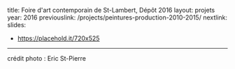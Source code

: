 title: Foire d'art contemporain de St-Lambert, Dépôt 2016 
layout: projets
year: 2016
previouslink: /projects/peintures-production-2010-2015/
nextlink: 
slides:
  - https://placehold.it/720x525 
---
<div class="one_half">
  <p>
    crédit photo : Eric St-Pierre
  </p>
</div>
